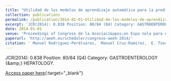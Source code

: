 ```yaml
---
title: "Utilidad de los modelos de aprendizaje automático para la predicción de la recidiva del hepatocarcinoma tras el trasplante hepático"
collection: publications
permalink: /publication/2014-01-01-Utilidad-de-los-modelos-de-aprendizaje-automatico-para-la-prediccion-de-la-recidiva-del-hepatocarcinoma-tras-el-trasplante-hepatico
excerpt: 'JCR(2014): 0.838 Position: 80/84 (Q4) Category: GASTROENTEROLOGY &amp; HEPATOLOGY.'
date: 2014-01-01
venue: 'Proceedings of Congreso de la Asociaci&apos;on Espa nola para el Estudio del H&apos;igado'
paperurl: 'http://aeeh.es/scheduler/congreso-aeeh-2014/'
citation: ' Manuel Rodriguez-Perálvarez,  Manuel Cruz-Ramírez,  E. Tsochatzis,  Carlos García-Caparrós,  Pedro Antonio Gutiérrez,  G. Pieri,  María Pérez-Ortiz,  J.L. Montero-Álvarez,  A. Poyato,  Javier Briceño,  A. Burroughs,  César Hervás-Martínez,  Manuel Mata, &quot;Utilidad de los modelos de aprendizaje automático para la predicción de la recidiva del hepatocarcinoma tras el trasplante hepático.&quot; Proceedings of Congreso de la Asociaci&amp;apos;on Espa nola para el Estudio del H&amp;apos;igado, Vol. 37(37), 2014, pp. 94.'
---
```

JCR(2014): 0.838 Position: 80/84 (Q4) Category: GASTROENTEROLOGY {\&amp;} HEPATOLOGY.

[Access paper here](http://aeeh.es/scheduler/congreso-aeeh-2014/){:target="_blank"}
